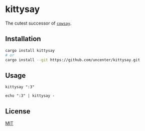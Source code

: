 # kittysay

The cutest successor of [`cowsay`](https://en.wikipedia.org/wiki/Cowsay).

## Installation

```sh
cargo install kittysay
# or
cargo install --git https://github.com/uncenter/kittysay.git
```

## Usage

```
kittysay ":3"

echo ":3" | kittysay -
```

## License

[MIT](LICENSE)
